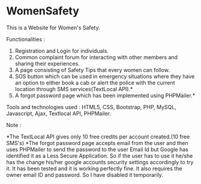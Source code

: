 # WomenSafety
This is a Website for Women's Safety.

Functionalities :
1) Registration and Login for individuals.
2) Common complaint forum for interacting with other members and sharing their experiences.
3) A page consisting of Safety Tips that every women can follow.
4) SOS button which can be used in emergency situations where they have an option to either book a cab or alert the police with the current    location through SMS services(TextLocal API).*
5) A forgot password page which has been implemented using PHPMailer.*

Tools and technologies used : HTML5, CSS, Bootstrap, PHP, MySQL, Javascript, Ajax, Textlocal API, PHPMailer.

Note :

*The TextLocal API gives only 10 free credits per account created.(10 free SMS's)
*The forgot password page accepts email from the user and then uses PHPMailer to send the password to the user Email Id but Google has identified it as a Less Secure Application. So if the user has to use it he/she has the change his/her google accounts security settings accordingly to try it. It has been tested and it is working perfectly fine. It also requires the owner email ID and password. So I have disabled it temporarily.
